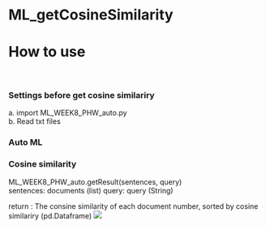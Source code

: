 # ML_getCosineSimilarity

<H1>How to use</H1> <br>
<H3>Settings before get cosine similariry</H3>
a. import ML_WEEK8_PHW_auto.py<br>
b. Read txt files <br>

<H3>Auto ML</H3>
<H3>Cosine similarity</H3>
ML_WEEK8_PHW_auto.getResult(sentences, query)<br>
sentences: documents (list)
query: query (String)


return : The consine similarity of each document number, sorted by cosine similariry (pd.Dataframe)
<img  src="https://user-images.githubusercontent.com/74779311/141611972-4c506c2a-e04e-4f8f-918f-d58a24f64cab.png"/>
